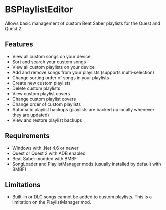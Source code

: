# BSPlaylistEditor

Allows basic management of custom Beat Saber playlists for the Quest and Quest 2.

## Features
- View all custom songs on your device
- Sort and search your custom songs
- View all custom playlists on your device
- Add and remove songs from your playlists (supports multi-selection)
- Change sorting order of songs in your playlists
- Create new custom playlists
- Delete custom playlists
- View custom playlist covers
- Change custom playlist covers
- Change order of custom playlists
- Automatic playlist backups (playlists are backed up locally whenever they are updated)
- View and restore playlist backups

## Requirements
- Windows with .Net 4.6 or newer
- Quest or Quest 2 with ADB enabled
- Beat Saber modded with BMBF
- SongLoader and PlaylistManager mods (usually installed by default with BMBF)

## Limitations
- Built-in or DLC songs cannot be added to custom playlists. This is a limitation on the PlaylistManager mod.

